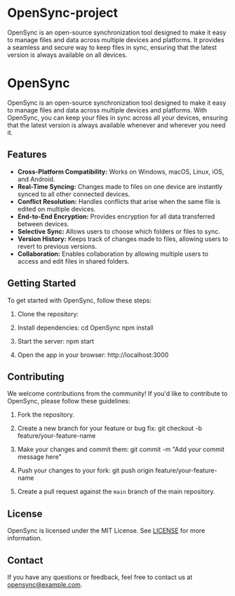 # OpenSync-project
OpenSync is an open-source synchronization tool designed to make it easy to manage files and data across multiple devices and platforms. It provides a seamless and secure way to keep files in sync, ensuring that the latest version is always available on all devices.
# OpenSync

OpenSync is an open-source synchronization tool designed to make it easy to manage files and data across multiple devices and platforms. With OpenSync, you can keep your files in sync across all your devices, ensuring that the latest version is always available whenever and wherever you need it.

## Features

- **Cross-Platform Compatibility:** Works on Windows, macOS, Linux, iOS, and Android.
- **Real-Time Syncing:** Changes made to files on one device are instantly synced to all other connected devices.
- **Conflict Resolution:** Handles conflicts that arise when the same file is edited on multiple devices.
- **End-to-End Encryption:** Provides encryption for all data transferred between devices.
- **Selective Sync:** Allows users to choose which folders or files to sync.
- **Version History:** Keeps track of changes made to files, allowing users to revert to previous versions.
- **Collaboration:** Enables collaboration by allowing multiple users to access and edit files in shared folders.

## Getting Started

To get started with OpenSync, follow these steps:

1. Clone the repository:

2. Install dependencies:
cd OpenSync
npm install


3. Start the server:
npm start


4. Open the app in your browser:
http://localhost:3000

## Contributing

We welcome contributions from the community! If you'd like to contribute to OpenSync, please follow these guidelines:

1. Fork the repository.
2. Create a new branch for your feature or bug fix:
git checkout -b feature/your-feature-name

3. Make your changes and commit them:
git commit -m "Add your commit message here"

4. Push your changes to your fork:
git push origin feature/your-feature-name

5. Create a pull request against the `main` branch of the main repository.

## License

OpenSync is licensed under the MIT License. See [LICENSE](LICENSE) for more information.

## Contact

If you have any questions or feedback, feel free to contact us at opensync@example.com.



